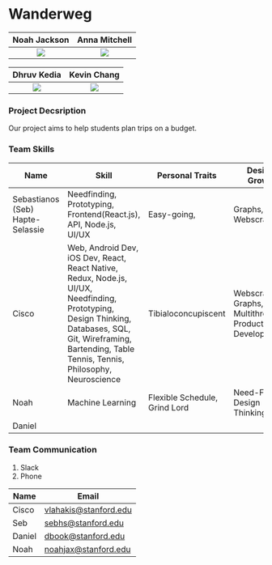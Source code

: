 # Wanderweg

Noah Jackson             |  Anna Mitchell
:-------------------------:|:-------------------------:
![](https://github.com/StanfordCS194/Team-16/blob/master/Jackson_Noah.png)  |  ![](https://github.com/StanfordCS194/Team-7/blob/master/team_photos/Anna_Photo.jpg)

Dhruv Kedia                |  Kevin Chang
:-------------------------:|:-------------------------:
![](https://github.com/StanfordCS194/Team-7/blob/master/team_photos/Dhruv_Photo.jpg)  |  ![](https://github.com/StanfordCS194/Team-7/blob/master/team_photos/Kevin_Photo.jpeg)


### Project Decsription
Our project aims to help students plan trips on a budget.

### Team Skills
| Name  | Skill |Personal Traits| Desired Growth | Weaknesses
| --- | --- | --- | --- | --- | 
| Sebastianos (Seb) Hapte-Selassie | Needfinding, Prototyping, Frontend(React.js), API, Node.js, UI/UX | Easy-going,  |  Graphs, Webscraping |  Writing, Documentation |
| Cisco | Web, Android Dev, iOS Dev, React, React Native, Redux, Node.js, UI/UX, Needfinding, Prototyping, Design Thinking, Databases, SQL, Git, Wireframing, Bartending, Table Tennis, Tennis, Philosophy, Neuroscience | Tibialoconcupiscent | Webscraping, Graphs, Multithreading, Product Development | Less AI/ML/Backend experience
| Noah | Machine Learning | Flexible Schedule, Grind Lord | Need-Finding, Design Thinking | Less Web Experience 
| Daniel | 

### Team Communication

1. Slack
2. Phone

| __Name__ | __Email__ |
|-------------|------------|
| Cisco       | vlahakis@stanford.edu |
| Seb         | sebhs@stanford.edu |
| Daniel      | dbook@stanford.edu |
| Noah        | noahjax@stanford.edu |
